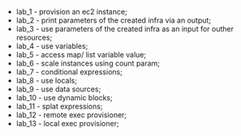 * lab_1  - provision an ec2 instance;
* lab_2  - print parameters of the created infra via an output;
* lab_3  - use parameters of the created infra as an input for outher resources;
* lab_4  - use variables;
* lab_5  - access map/ list variable value;
* lab_6  - scale instances using count param;
* lab_7  - conditional expressions;
* lab_8  - use locals;
* lab_9  - use data sources;
* lab_10 - use dynamic blocks;
* lab_11 - splat expressions;
* lab_12 - remote exec provisioner;
* lab_13 - local exec provisioner;
